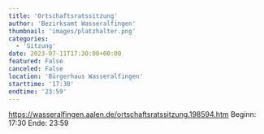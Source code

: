 ```yaml
---
title: 'Ortschaftsratssitzung'
author: 'Bezirksamt Wasseralfingen'
thumbnail: 'images/platzhalter.png'
categories:
  - 'Sitzung'
date: 2023-07-11T17:30:00+00:00
featured: False
canceled: False
location: 'Bürgerhaus Wasseralfingen'
starttime: '17:30'
endtime: '23:59'
---
```

https://wasseralfingen.aalen.de/ortschaftsratssitzung.198594.htm
Beginn: 17:30
 Ende: 23:59